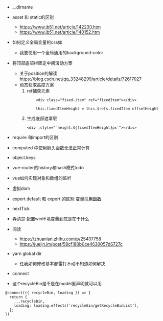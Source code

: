 + __dirname
+ asset 和 static的区别
    + https://www.jb51.net/article/142230.htm
    + https://www.jb51.net/article/140152.htm
+ 如何定义全局变量的css如
    + 我要使用一个全局通用的background-color
+ 将顶部底部栏固定中间滚动方案
    + 关于position的解读 https://blog.csdn.net/qq_33248299/article/details/72617027
    + 动态获取高度方案  
        1. ref捕获元素
            ~~~
                <div class="fixed-item" ref="fixedItem"></div>

                this.fixedItemHeight = this.$refs.fixedItem.offsetHeight 
            ~~~
        2. 生成底部遮罩层
            ~~~
            <div :style="`height:${fixedItemHeight}px`"></div>
            ~~~
+ require 和import的区别

+ computed 中使用箭头函数无法正常计算
+ object.keys
+ vue-router的history和hash模式todo
+ vue如何实现对象和数组的监听
+ 虚拟dom
+ export default 和 export 的区别 [变量引用函数](http://es6.ruanyifeng.com/?search=export&x=0&y=0#docs/module)

+ nextTick
+ 弄清楚 配置win环境变量到底是在干什么
+ 阅读
    + https://zhuanlan.zhihu.com/p/25407758
    + https://juejin.im/post/58cf180b0ce4630057d6727c
+ yarn global dir
    + 任我如何修改基本都雷打不动不知道如何解决

+ connect 
+ 这个recycleBin是不是在model里声明就可以用
~~~
@connect(({ recycleBin, loading }) => {
  return {
    ...recycleBin,
    loading: loading.effects['recycleBin/getRecycleBinList'],
  };
})
~~~
       